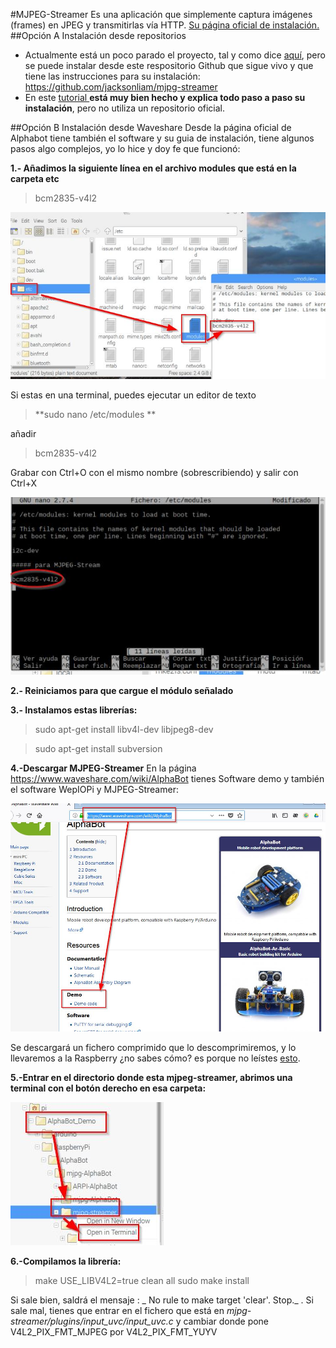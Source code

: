#MJPEG-Streamer
Es una aplicación que simplemente captura imágenes (frames) en JPEG y transmitirlas vía HTTP. [Su página oficial de instalación.](https://snapcraft.io/mjpg-streamer)
##Opción A Instalación desde repositorios

* Actualmente está un poco parado el proyecto, tal y como dice [aquí](https://sourceforge.net/p/mjpg-streamer/wiki/Home/), pero se puede instalar desde este respositorio Github que sigue vivo y que tiene las instrucciones para su instalación: 
https://github.com/jacksonliam/mjpg-streamer
* En este [tutorial  ](https://geekytheory.com/video-streaming-live-con-raspberrypi-y-playstation-eye) **está muy bien hecho y explica todo paso a paso su instalación**, pero no utiliza un repositorio oficial.


##Opción B Instalación desde Waveshare
Desde la página oficial de Alphabot tiene también el software y su guia de instalación, tiene algunos pasos algo complejos, yo lo hice y doy fe que funcionó:

**1.- Añadimos la siguiente línea en el archivo modules que está en la carpeta etc**
>bcm2835-v4l2 

![](/assets/mjpeg1.png.jpg)

Si estas en una terminal, puedes ejecutar un editor de texto
> **sudo nano /etc/modules **

añadir
>bcm2835-v4l2 

Grabar con Ctrl+O con el mismo nombre (sobrescribiendo) y salir con Ctrl+X

![](/assets/sudonanomodules.jpg)

**2.- Reiniciamos para que cargue el módulo señalado**

**3.- Instalamos estas librerías:**

>sudo apt-get install libv4l-dev libjpeg8-dev

>sudo apt-get install subversion

**4.-Descargar MJPEG-Streamer**
En la página https://www.waveshare.com/wiki/AlphaBot tienes Software demo y también el software WepIOPi y MJPEG-Streamer:

![](/assets/descargawiki.jpg)

Se descargará un fichero comprimido que lo descomprimiremos, y lo llevaremos a la Raspberry  ¿no sabes cómo? es porque no leístes [esto](https://catedu.github.io/raspberry-muy-basico/9-transferencia-ficheros.html).

**5.-Entrar en el directorio donde esta mjpeg-streamer, abrimos una terminal con el botón derecho en esa carpeta:**

![](/assets/mjpeg2.jpg)

**6.-Compilamos la librería:**
>make USE_LIBV4L2=true clean all
sudo make install

Si sale bien, saldrá el mensaje : _ No rule to make target 'clear'. Stop._ .
Si sale mal, tienes que entrar en el fichero que está en _mjpg-streamer/plugins/input_uvc/input_uvc.c_ y cambiar donde pone V4L2_PIX_FMT_MJPEG por V4L2_PIX_FMT_YUYV 




